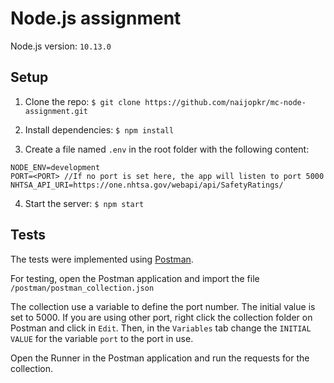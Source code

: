 # Node.js assignment

Node.js version: `10.13.0`

## Setup
1. Clone the repo:
`$ git clone https://github.com/naijopkr/mc-node-assignment.git`

2. Install dependencies:
`$ npm install`

3. Create a file named `.env` in the root folder with the following content:

```
NODE_ENV=development
PORT=<PORT> //If no port is set here, the app will listen to port 5000
NHTSA_API_URI=https://one.nhtsa.gov/webapi/api/SafetyRatings/
```

4. Start the server:
`$ npm start`

## Tests
The tests were implemented using [Postman](https://www.getpostman.com).

For testing, open the Postman application and import the file `/postman/postman_collection.json`

The collection use a variable to define the port number. The initial value is set to 5000. If you are using other port, right click the collection folder on Postman and click in `Edit`. Then, in the `Variables` tab change the `INITIAL VALUE` for the variable `port` to the port in use.

Open the Runner in the Postman application and run the requests for the collection.